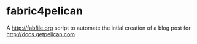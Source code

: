 fabric4pelican
==============

A http://fabfile.org script to automate the intial creation of a blog post for http://docs.getpelican.com